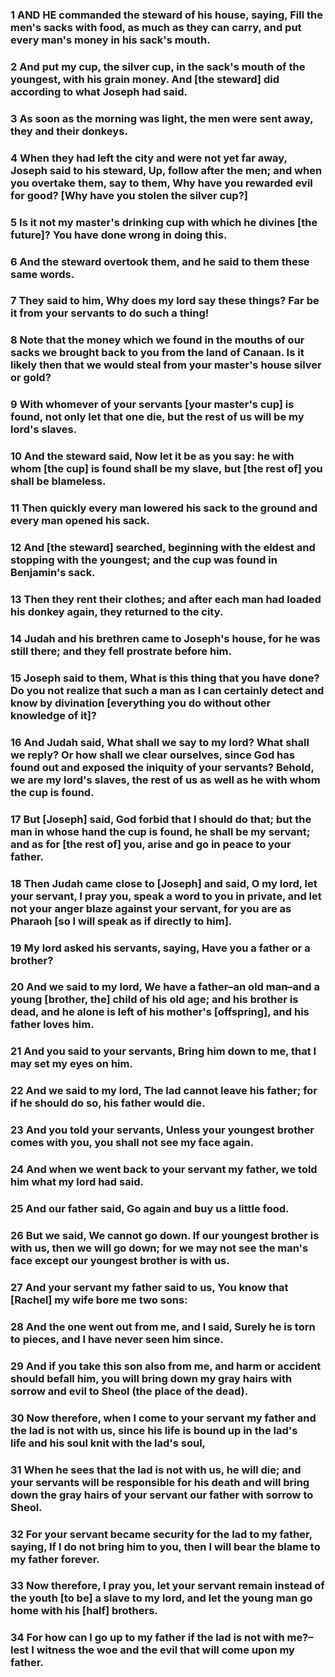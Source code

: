 ### 1 AND HE commanded the steward of his house, saying, Fill the men's sacks with food, as much as they can carry, and put every man's money in his sack's mouth.

### 2 And put my cup, the silver cup, in the sack's mouth of the youngest, with his grain money. And [the steward] did according to what Joseph had said.

### 3 As soon as the morning was light, the men were sent away, they and their donkeys.

### 4 When they had left the city and were not yet far away, Joseph said to his steward, Up, follow after the men; and when you overtake them, say to them, Why have you rewarded evil for good? [Why have you stolen the silver cup?]

### 5 Is it not my master's drinking cup with which he divines [the future]? You have done wrong in doing this.

### 6 And the steward overtook them, and he said to them these same words.

### 7 They said to him, Why does my lord say these things? Far be it from your servants to do such a thing!

### 8 Note that the money which we found in the mouths of our sacks we brought back to you from the land of Canaan. Is it likely then that we would steal from your master's house silver or gold?

### 9 With whomever of your servants [your master's cup] is found, not only let that one die, but the rest of us will be my lord's slaves.

### 10 And the steward said, Now let it be as you say: he with whom [the cup] is found shall be my slave, but [the rest of] you shall be blameless.

### 11 Then quickly every man lowered his sack to the ground and every man opened his sack.

### 12 And [the steward] searched, beginning with the eldest and stopping with the youngest; and the cup was found in Benjamin's sack.

### 13 Then they rent their clothes; and after each man had loaded his donkey again, they returned to the city.

### 14 Judah and his brethren came to Joseph's house, for he was still there; and they fell prostrate before him.

### 15 Joseph said to them, What is this thing that you have done? Do you not realize that such a man as I can certainly detect and know by divination [everything you do without other knowledge of it]?

### 16 And Judah said, What shall we say to my lord? What shall we reply? Or how shall we clear ourselves, since God has found out and exposed the iniquity of your servants? Behold, we are my lord's slaves, the rest of us as well as he with whom the cup is found.

### 17 But [Joseph] said, God forbid that I should do that; but the man in whose hand the cup is found, he shall be my servant; and as for [the rest of] you, arise and go in peace to your father.

### 18 Then Judah came close to [Joseph] and said, O my lord, let your servant, I pray you, speak a word to you in private, and let not your anger blaze against your servant, for you are as Pharaoh [so I will speak as if directly to him].

### 19 My lord asked his servants, saying, Have you a father or a brother?

### 20 And we said to my lord, We have a father–an old man–and a young [brother, the] child of his old age; and his brother is dead, and he alone is left of his mother's [offspring], and his father loves him.

### 21 And you said to your servants, Bring him down to me, that I may set my eyes on him.

### 22 And we said to my lord, The lad cannot leave his father; for if he should do so, his father would die.

### 23 And you told your servants, Unless your youngest brother comes with you, you shall not see my face again.

### 24 And when we went back to your servant my father, we told him what my lord had said.

### 25 And our father said, Go again and buy us a little food.

### 26 But we said, We cannot go down. If our youngest brother is with us, then we will go down; for we may not see the man's face except our youngest brother is with us.

### 27 And your servant my father said to us, You know that [Rachel] my wife bore me two sons:

### 28 And the one went out from me, and I said, Surely he is torn to pieces, and I have never seen him since.

### 29 And if you take this son also from me, and harm or accident should befall him, you will bring down my gray hairs with sorrow and evil to Sheol (the place of the dead).

### 30 Now therefore, when I come to your servant my father and the lad is not with us, since his life is bound up in the lad's life and his soul knit with the lad's soul,

### 31 When he sees that the lad is not with us, he will die; and your servants will be responsible for his death and will bring down the gray hairs of your servant our father with sorrow to Sheol.

### 32 For your servant became security for the lad to my father, saying, If I do not bring him to you, then I will bear the blame to my father forever.

### 33 Now therefore, I pray you, let your servant remain instead of the youth [to be] a slave to my lord, and let the young man go home with his [half] brothers.

### 34 For how can I go up to my father if the lad is not with me?–lest I witness the woe and the evil that will come upon my father.